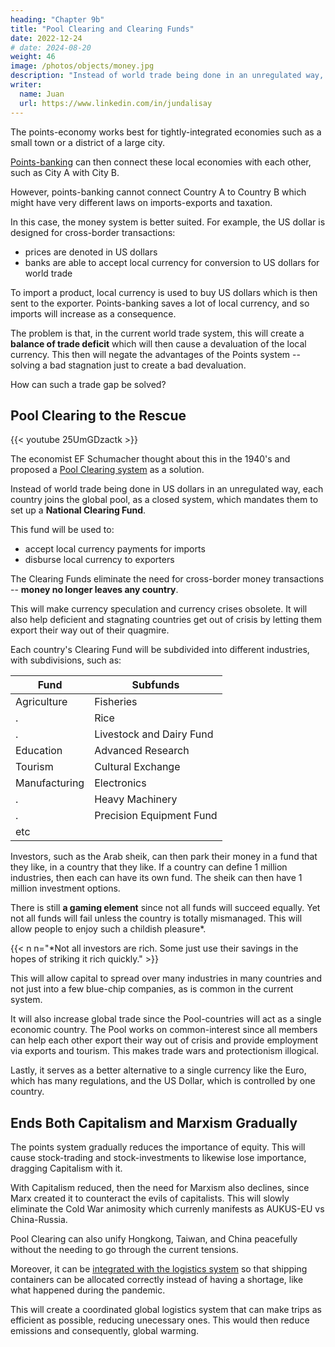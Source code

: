 ```yaml
---
heading: "Chapter 9b"
title: "Pool Clearing and Clearing Funds"
date: 2022-12-24
# date: 2024-08-20
weight: 46
image: /photos/objects/money.jpg
description: "Instead of world trade being done in an unregulated way, all in US dollars, each country joins the global pool"
writer:
  name: Juan
  url: https://www.linkedin.com/in/jundalisay
---
```




The points-economy works best for tightly-integrated economies such as a small town or a district of a large city. 

[Points-banking](https://pantrypoints.com/trisactions/banking) can then connect these local economies with each other, such as City A with City B.

However, points-banking cannot connect Country A to Country B which might have very different laws on imports-exports and taxation.

In this case, the money system is better suited. For example, the US dollar is designed for cross-border transactions:
- prices are denoted in US dollars
- banks are able to accept local currency for conversion to US dollars for world trade

To import a product, local currency is used to buy US dollars which is then sent to the exporter. Points-banking saves a lot of local currency, and so imports will increase as a consequence. 

<!-- The local currency can therefore be used to import foreign goods and even foreign services as foreign education, tourism, and foreign workers. -->

The problem is that, in the current world trade system, this will create a **balance of trade deficit** which will then cause a devaluation of the local currency. This then will negate the advantages of the Points system -- solving a bad stagnation just to create a bad devaluation. 

<!-- This solution only works if all countries are on the same page and use most of their money to import, since imports in one country are exports of another. If countries are not united, then the system might solve stagnation in the exporting countries, but destroy the industry of the importing countries.  -->

How can such a trade gap be solved?


## Pool Clearing to the Rescue

{{< youtube 25UmGDzactk >}}

The economist EF Schumacher thought about this in the 1940's and proposed a [Pool Clearing system](https://centerforneweconomics.org/publications/multilateral-clearing/) as a solution.

Instead of world trade being done in US dollars in an unregulated way, each country joins the global pool, as a closed system, which mandates them to set up a **National Clearing Fund**.

This fund will be used to:
- accept local currency payments for imports 
- disburse local currency to exporters

The Clearing Funds eliminate the need for cross-border money transactions -- **money no longer leaves any country**. 

This will make currency speculation and currency crises obsolete. It will also help deficient and stagnating countries get out of crisis by letting them export their way out of their quagmire.

Each country's Clearing Fund will be subdivided into different industries, with subdivisions, such as:

Fund | Subfunds
--- | ---
Agriculture | Fisheries
. | Rice 
. | Livestock and Dairy Fund
Education | Advanced Research
Tourism | Cultural Exchange
Manufacturing | Electronics
. | Heavy Machinery
. | Precision Equipment Fund
etc | 

Investors, such as the Arab sheik, can then park their money in a fund that they like, in a country that they like. If a country can define 1 million industries, then each can have its own fund. The sheik can then have 1 million investment options.

There is still **a gaming element** since not all funds will succeed equally. Yet not all funds will fail unless the country is totally mismanaged. This will allow people to enjoy such a childish pleasure*.


{{< n n="*Not all investors are rich. Some just use their savings in the hopes of striking it rich quickly." >}}



This will allow capital to spread over many industries in many countries and not just into a few blue-chip companies, as is common in the current system.

It will also increase global trade since the Pool-countries will act as a single economic country. The Pool works on common-interest since all members can help each other export their way out of crisis and provide employment via exports and tourism. This makes trade wars and protectionism illogical.  

Lastly, it serves as a better alternative to a single currency like the Euro, which has many regulations, and the US Dollar, which is controlled by one country.  



## Ends Both Capitalism and Marxism Gradually

The points system gradually reduces the importance of equity. This will cause stock-trading and stock-investments to likewise lose importance, dragging Capitalism with it. 

With Capitalism reduced, then the need for Marxism also declines, since Marx created it to counteract the evils of capitalists. This will slowly eliminate the Cold War animosity which currenly manifests as AUKUS-EU vs China-Russia. 

<!-- The CLearing funds circulate imports and exports between countries. This unifies national economies as one. The investor gains from investing in the right funds that focus on specific industry. For example, during a Covid outbreak, the a country can establish a vaccine-importation fund which will invite the money from rich people.    

Each country has a certain industry that it wants to grow and so there is always investment opportunity for Clearing Funds. 

Technically, the Clearing Fund is not public debt and is an supra-national institution by itself, similar to the World Trade Organization.  -->

<!--  as an alternative to the money-based one.   -->

Pool Clearing can also unify Hongkong, Taiwan, and China peacefully without the needing to go through the current tensions.


Moreover, it can be [integrated with the logistics system](/social/economics/solutions/pool-clearing) so that shipping containers can be allocated correctly instead of having a shortage, like what happened during the pandemic. 

This will create a coordinated global logistics system that can make trips as efficient as possible, reducing unecessary ones. This would then reduce emissions and consequently, global warming. 


